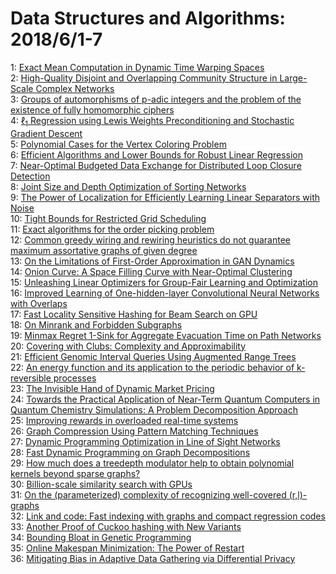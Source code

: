 # Data Structures and Algorithms: 2018/6/1-7  
1: [Exact Mean Computation in Dynamic Time Warping Spaces](https://doi.org/10.48550/arXiv.1710.08937)  
2: [High-Quality Disjoint and Overlapping Community Structure in Large-Scale  Complex Networks](https://doi.org/10.48550/arXiv.1805.12238)  
3: [Groups of automorphisms of p-adic integers and the problem of the  existence of fully homomorphic ciphers](https://doi.org/10.48550/arXiv.1805.12537)  
4: [$\ell_1$ Regression using Lewis Weights Preconditioning and Stochastic  Gradient Descent](https://doi.org/10.48550/arXiv.1708.07821)  
5: [Polynomial Cases for the Vertex Coloring Problem](https://doi.org/10.48550/arXiv.1709.07712)  
6: [Efficient Algorithms and Lower Bounds for Robust Linear Regression](https://doi.org/10.48550/arXiv.1806.00040)  
7: [Near-Optimal Budgeted Data Exchange for Distributed Loop Closure  Detection](https://doi.org/10.48550/arXiv.1806.00188)  
8: [Joint Size and Depth Optimization of Sorting Networks](https://doi.org/10.48550/arXiv.1806.00305)  
9: [The Power of Localization for Efficiently Learning Linear Separators  with Noise](https://doi.org/10.48550/arXiv.1307.8371)  
10: [Tight Bounds for Restricted Grid Scheduling](https://doi.org/10.48550/arXiv.1404.7325)  
11: [Exact algorithms for the order picking problem](https://doi.org/10.48550/arXiv.1703.00699)  
12: [Common greedy wiring and rewiring heuristics do not guarantee maximum  assortative graphs of given degree](https://doi.org/10.48550/arXiv.1705.00382)  
13: [On the Limitations of First-Order Approximation in GAN Dynamics](https://doi.org/10.48550/arXiv.1706.09884)  
14: [Onion Curve: A Space Filling Curve with Near-Optimal Clustering](https://doi.org/10.48550/arXiv.1801.07399)  
15: [Unleashing Linear Optimizers for Group-Fair Learning and Optimization](https://doi.org/10.48550/arXiv.1804.04503)  
16: [Improved Learning of One-hidden-layer Convolutional Neural Networks with  Overlaps](https://doi.org/10.48550/arXiv.1805.07798)  
17: [Fast Locality Sensitive Hashing for Beam Search on GPU](https://doi.org/10.48550/arXiv.1806.00588)  
18: [On Minrank and Forbidden Subgraphs](https://doi.org/10.48550/arXiv.1806.00638)  
19: [Minmax Regret 1-Sink for Aggregate Evacuation Time on Path Networks](https://doi.org/10.48550/arXiv.1806.00814)  
20: [Covering with Clubs: Complexity and Approximability](https://doi.org/10.48550/arXiv.1806.01119)  
21: [Efficient Genomic Interval Queries Using Augmented Range Trees](https://doi.org/10.48550/arXiv.1806.01217)  
22: [An energy function and its application to the periodic behavior of  k-reversible processes](https://doi.org/10.48550/arXiv.1311.6126)  
23: [The Invisible Hand of Dynamic Market Pricing](https://doi.org/10.48550/arXiv.1511.05646)  
24: [Towards the Practical Application of Near-Term Quantum Computers in  Quantum Chemistry Simulations: A Problem Decomposition Approach](https://doi.org/10.48550/arXiv.1806.01305)  
25: [Improving rewards in overloaded real-time systems](https://doi.org/10.48550/arXiv.1806.01374)  
26: [Graph Compression Using Pattern Matching Techniques](https://doi.org/10.48550/arXiv.1806.01504)  
27: [Dynamic Programming Optimization in Line of Sight Networks](https://doi.org/10.48550/arXiv.1806.01581)  
28: [Fast Dynamic Programming on Graph Decompositions](https://doi.org/10.48550/arXiv.1806.01667)  
29: [How much does a treedepth modulator help to obtain polynomial kernels  beyond sparse graphs?](https://doi.org/10.48550/arXiv.1609.08095)  
30: [Billion-scale similarity search with GPUs](https://doi.org/10.48550/arXiv.1702.08734)  
31: [On the (parameterized) complexity of recognizing well-covered  (r,l)-graphs](https://doi.org/10.48550/arXiv.1705.09177)  
32: [Link and code: Fast indexing with graphs and compact regression codes](https://doi.org/10.48550/arXiv.1804.09996)  
33: [Another Proof of Cuckoo hashing with New Variants](https://doi.org/10.48550/arXiv.1806.02004)  
34: [Bounding Bloat in Genetic Programming](https://doi.org/10.48550/arXiv.1806.02112)  
35: [Online Makespan Minimization: The Power of Restart](https://doi.org/10.48550/arXiv.1806.02207)  
36: [Mitigating Bias in Adaptive Data Gathering via Differential Privacy](https://doi.org/10.48550/arXiv.1806.02329)  